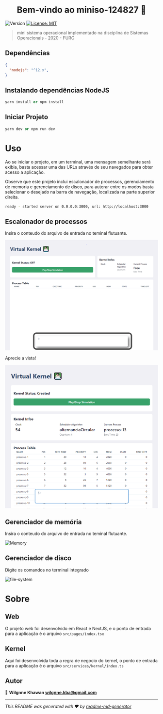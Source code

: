 <h1 align="center">Bem-vindo ao miniso-124827 👋</h1>
<p>
  <img alt="Version" src="https://img.shields.io/badge/version-1.0.0-blue.svg?cacheSeconds=2592000" />
  <a href="#" target="_blank">
    <img alt="License: MIT" src="https://img.shields.io/badge/License-MIT-yellow.svg" />
  </a>
</p>

> mini sistema operacional implementado na disciplina de Sistemas Operacionais - 2020 - FURG

## Dependências

```json
{
  "nodejs": "^12.x",
}
```

## Instalando dependências NodeJS

```python
yarn install or npm install
```

## Iniciar Projeto

```python
yarn dev or npm run dev
```

# Uso

Ao se iniciar o projeto, em um terminal, uma mensagem semelhante será exibia, basta acessar uma das URLs através de seu navegados para obter acesso a aplicação.

Observe que este projeto inclui escalonador de processos, gerenciamento de memoria e gerenciamento de disco, para auterar entre os modos basta selecionar o desejado na barra de navegação, localizada na parte superior direita.

```bash
ready - started server on 0.0.0.0:3000, url: http://localhost:3000
```

## Escalonador de processos
Insira o conteudo do arquivo de entrada no teminal flutuante.

![Terminal](docs/terminal.png)

Aprecie a vista!

![Terminal](docs/exec.png)

## Gerenciador de memória
Insira o conteudo do arquivo de entrada no teminal flutuante.

![Memory](https://user-images.githubusercontent.com/38788330/118418391-a1237980-b68e-11eb-9221-1d58b4dac5bc.png)

## Gerenciador de disco
Digite os comandos no terminal integrado

![file-system](https://user-images.githubusercontent.com/38788330/118418447-d16b1800-b68e-11eb-9f90-6d6ddc7d047a.png)

# Sobre

## Web

O projeto web foi desenvolvido em React e NextJS, e o ponto de entrada para a aplicação é o arquivo `src/pages/index.tsx`

## Kernel

Aqui foi desenvolvida toda a regra de negocio do kernel, o ponto de entrada para a aplicação é o arquivo `src/services/kernel/index.ts`

## Autor

👤 **Wilgnne Khawan <wilgnne.kba@gmail.com>**

***
_This README was generated with ❤️ by [readme-md-generator](https://github.com/kefranabg/readme-md-generator)_
